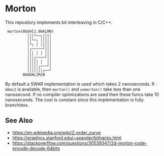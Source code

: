 # Morton

This repository implements bit interleaving in C/C++.

     morton(0bGHIJ,0bKLMN)
              │││└──┐││││
              ││└─┐ │││││
              │└┐ │ │││││
              │┌─────┘│││
              │││ │ │ │││
              │││┌────┘││
              │││││ │  ││
              │││││┌───┘│
              │││││││┌──┘
            0bGKHLIMJN

By default a SWAR implementation is used which takes 2 nanoseconds. If
`-mbmi2` is available, then `morton()` and `unmorton()` take less than
one nanosecond. If no compiler optimizations are used then these funcs
take 10 nanoseconds. The cost is constant since this implementation is
fully branchless.

## See Also

- <https://en.wikipedia.org/wiki/Z-order_curve>
- <https://graphics.stanford.edu/~seander/bithacks.html>
- <https://stackoverflow.com/questions/30539347/2d-morton-code-encode-decode-64bits>
